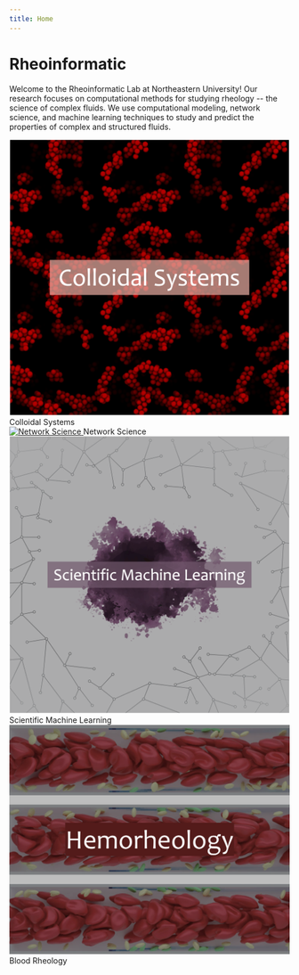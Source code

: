 ```yaml
---
title: Home
---
```


# Rheoinformatic


Welcome to the Rheoinformatic Lab at Northeastern University! Our research focuses on computational methods for studying rheology -- the science of complex fluids. We use computational modeling, network science, and machine learning techniques to study and predict the properties of complex and structured fluids.

<div class="gallery" data-style="research-layout">
  <div class="gallery_item">
    <a href="research/colloids">
      <img src="images/research_topics/colloids.png" alt="Colloidal Systems">
    </a>
    <span>Colloidal Systems</span>
  </div>
  <div class="gallery_item">
    <a href="research/network">
      <img src="images/research_topics/network.png" alt="Network Science">
    </a>
    <span>Network Science</span>
  </div>
  <div class="gallery_item">
    <a href="research/ml">
      <img src="images/research_topics/ml.png" alt="Scientific Machine Learning">
    </a>
    <span>Scientific Machine Learning</span>
  </div>
  <div class="gallery_item">
    <a href="research/blood">
      <img src="images/research_topics/blood.png" alt="Blood Rheology">
    </a>
    <span>Blood Rheology</span>
  </div>
</div>




<!-- section break -->

<!-- section full -->

